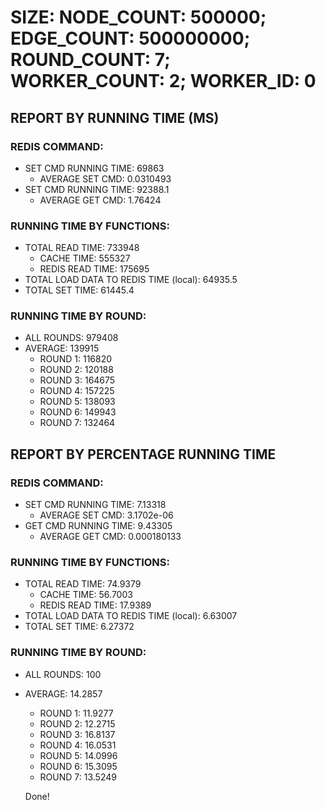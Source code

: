 
# SIZE: NODE_COUNT: 500000; EDGE_COUNT: 500000000; ROUND_COUNT: 7; WORKER_COUNT: 2; WORKER_ID: 0

## REPORT BY RUNNING TIME (MS)

 ### REDIS COMMAND:

  + SET CMD RUNNING TIME: 69863
    + AVERAGE SET CMD: 0.0310493
  + SET CMD RUNNING TIME: 92388.1
    + AVERAGE GET CMD: 1.76424

 ### RUNNING TIME BY FUNCTIONS:

  + TOTAL READ TIME: 733948
    + CACHE TIME: 555327
    + REDIS READ TIME: 175695
  + TOTAL LOAD DATA TO REDIS TIME (local): 64935.5
  + TOTAL SET TIME: 61445.4

 ### RUNNING TIME BY ROUND:

  + ALL ROUNDS: 979408
  + AVERAGE: 139915
     + ROUND 1: 116820
     + ROUND 2: 120188
     + ROUND 3: 164675
     + ROUND 4: 157225
     + ROUND 5: 138093
     + ROUND 6: 149943
     + ROUND 7: 132464

## REPORT BY PERCENTAGE RUNNING TIME

 ### REDIS COMMAND:

  + SET CMD RUNNING TIME: 7.13318
    + AVERAGE SET CMD: 3.1702e-06
  + GET CMD RUNNING TIME: 9.43305
    + AVERAGE GET CMD: 0.000180133

 ### RUNNING TIME BY FUNCTIONS:

  + TOTAL READ TIME: 74.9379
    + CACHE TIME: 56.7003
    + REDIS READ TIME: 17.9389
  + TOTAL LOAD DATA TO REDIS TIME (local): 6.63007
  + TOTAL SET TIME: 6.27372

 ### RUNNING TIME BY ROUND:

  + ALL ROUNDS: 100
  + AVERAGE: 14.2857
     + ROUND 1: 11.9277
     + ROUND 2: 12.2715
     + ROUND 3: 16.8137
     + ROUND 4: 16.0531
     + ROUND 5: 14.0996
     + ROUND 6: 15.3095
     + ROUND 7: 13.5249


    Done!
